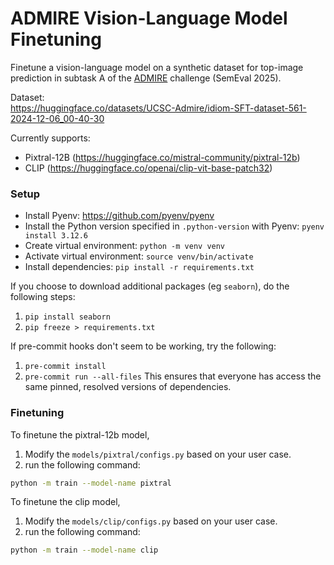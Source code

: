 # ADMIRE Vision-Language Model Finetuning

Finetune a vision-language model on a synthetic dataset for top-image prediction in subtask A of the [ADMIRE](https://semeval2025-task1.github.io/) challenge (SemEval 2025).

Dataset:\
https://huggingface.co/datasets/UCSC-Admire/idiom-SFT-dataset-561-2024-12-06_00-40-30

Currently supports:
- Pixtral-12B (https://huggingface.co/mistral-community/pixtral-12b)
- CLIP (https://huggingface.co/openai/clip-vit-base-patch32)

### Setup
- Install Pyenv: https://github.com/pyenv/pyenv
- Install the Python version specified in `.python-version` with Pyenv: `pyenv install 3.12.6`
- Create virtual environment: `python -m venv venv`
- Activate virtual environment: `source venv/bin/activate`
- Install dependencies: `pip install -r requirements.txt`

If you choose to download additional packages (eg `seaborn`), do the following steps:
1. `pip install seaborn`
2. `pip freeze > requirements.txt`

If pre-commit hooks don't seem to be working, try the following:
1. `pre-commit install`
2. `pre-commit run --all-files`
This ensures that everyone has access the same pinned, resolved versions of dependencies.

### Finetuning

To finetune the pixtral-12b model, 

1) Modify the `models/pixtral/configs.py` based on your user case.
2) run the following command:

```bash
python -m train --model-name pixtral
```

To finetune the clip model, 

1) Modify the `models/clip/configs.py` based on your user case.
2) run the following command:

```bash
python -m train --model-name clip
```
